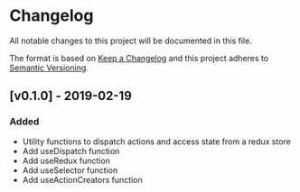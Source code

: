 # Changelog
All notable changes to this project will be documented in this file.

The format is based on [Keep a Changelog](http://keepachangelog.com/en/1.0.0/)
and this project adheres to [Semantic Versioning](http://semver.org/spec/v2.0.0.html).

## [v0.1.0] - 2019-02-19
### Added
- Utility functions to dispatch actions and access state from a redux store
- Add useDispatch function
- Add useRedux function
- Add useSelector function
- Add useActionCreators function
